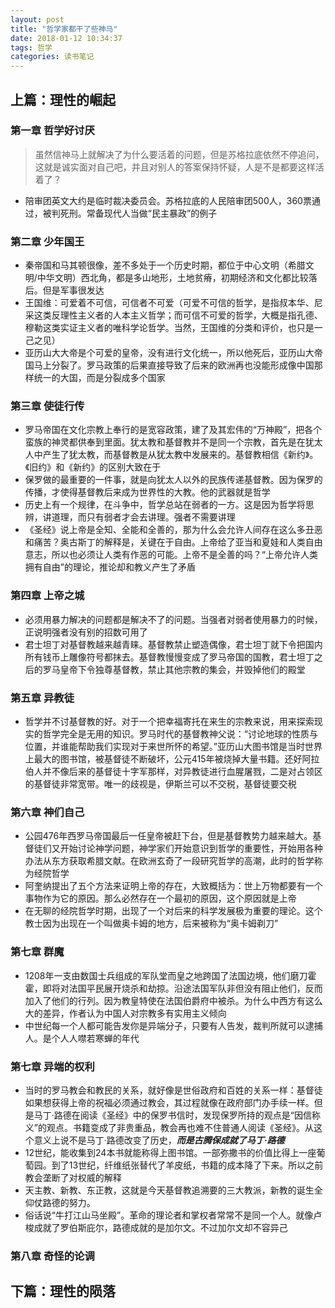 ```yaml
---
layout: post
title: "哲学家都干了些神马"
date: 2018-01-12 10:34:37
tags: 哲学
categories: 读书笔记
---
```


## 上篇：理性的崛起

### 第一章 哲学好讨厌

> 虽然信神马上就解决了为什么要活着的问题，但是苏格拉底依然不停追问，这就是诚实面对自己吧，并且对别人的答案保持怀疑，人是不是都要这样活着了？

- 陪审团英文大约是临时裁决委员会。苏格拉底的人民陪审团500人，360票通过，被判死刑。常备现代人当做“民主暴政”的例子 

### 第二章 少年国王

- 秦帝国和马其顿很像，差不多处于一个历史时期，都位于中心文明（希腊文明/中华文明）西北角，都是多山地形，土地贫瘠，初期经济和文化都比较落后。但是军事很发达
- 王国维：可爱着不可信，可信者不可爱（可爱不可信的哲学，是指叔本华、尼采这类反理性主义者的人本主义哲学；而可信不可爱的哲学，大概是指孔德、穆勒这类实证主义者的唯科学论哲学。当然，王国维的分类和评价，也只是一己之见）
- 亚历山大大帝是个可爱的皇帝，没有进行文化统一，所以他死后，亚历山大帝国马上分裂了。罗马政策的后果直接导致了后来的欧洲再也没能形成像中国那样统一的大国，而是分裂成多个国家

### 第三章 使徒行传

- 罗马帝国在文化宗教上奉行的是宽容政策，建了及其宏伟的“万神殿”，把各个蛮族的神灵都供奉到里面。犹太教和基督教并不是同一个宗教，首先是在犹太人中产生了犹太教，而基督教是从犹太教中发展来的。基督教相信《新约》。《旧约》和《新约》的区别大致在于
- 保罗做的最重要的一件事，就是向犹太人以外的民族传递基督教。因为保罗的传播，才使得基督教后来成为世界性的大教。他的武器就是哲学
- 历史上有一个规律，在斗争中，哲学总站在弱者的一方。这是因为哲学将思辨，讲道理，而只有弱者才会去讲理。强者不需要讲理
- 《圣经》说上帝是全知、全能和全善的，那为什么会允许人间存在这么多丑恶和痛苦？奥古斯丁的解释是，关键在于自由。上帝给了亚当和夏娃和人类自由意志，所以也必须让人类有作恶的可能。上帝不是全善的吗？“上帝允许人类拥有自由”的理论，推论却和教义产生了矛盾

### 第四章 上帝之城

- 必须用暴力解决的问题都是解决不了的问题。当强者对弱者使用暴力的时候，正说明强者没有别的招数可用了
- 君士坦丁对基督教越来越青睐。基督教禁止塑造偶像，君士坦丁就下令把国内所有钱币上雕像符号都抹去。基督教慢慢变成了罗马帝国的国教，君士坦丁之后的罗马皇帝下令独尊基督教，禁止其他宗教的集会，并毁掉他们的殿堂

### 第五章 异教徒

- 哲学并不讨基督教的好。对于一个把幸福寄托在来生的宗教来说，用来探索现实的哲学完全是无用的知识。罗马时代的基督教神父说：“讨论地球的性质与位置，并谁能帮助我们实现对于来世所怀的希望。”亚历山大图书馆是当时世界上最大的图书馆，被基督徒不断破坏，公元415年被烧掉大量书籍。还好阿拉伯人并不像后来的基督徒十字军那样，对异教徒进行血腥屠戮，二是对占领区的基督徒非常宽带。唯一的歧视是，伊斯兰可以不交税，基督徒要交税

### 第六章 神们自己

- 公园476年西罗马帝国最后一任皇帝被赶下台，但是基督教势力越来越大。基督徒们又开始讨论神学问题，神学家们开始意识到哲学的重要性，开始用各种办法从东方获取希腊文献。在欧洲玄奇了一段研究哲学的高潮，此时的哲学称为经院哲学
- 阿奎纳提出了五个方法来证明上帝的存在，大致概括为：世上万物都要有一个事物作为它的原因。那么必然存在一个最初的原因，这个原因就是上帝
- 在无聊的经院哲学时期，出现了一个对后来的科学发展极为重要的理论。这个教士因为出现在一个叫做奥卡姆的地方，后来被称为“奥卡姆剃刀”


### 第七章 群魔

- 1208年一支由数国士兵组成的军队堂而皇之地跨国了法国边境，他们磨刀霍霍，即将对法国平民展开烧杀和劫掠。沿途法国军队非但没有阻止他们，反而加入了他们的行列。因为教皇特使在法国伯爵府中被杀。为什么中西方有这么大的差异，作者认为中国人对宗教多有实用主义倾向
- 中世纪每一个人都可能告发你是异端分子，只要有人告发，裁判所就可以逮捕人。是个人人噤若寒蝉的年代


### 第七章 异端的权利

- 当时的罗马教会和教民的关系，就好像是世俗政府和百姓的关系一样：基督徒如果想获得上帝的祝福必须通过教会，其过程就像在政府部门办手续一样。但是马丁·路德在阅读《圣经》中的保罗书信时，发现保罗所持的观点是“因信称义”的观点。书籍变成了非贵重品，教会再也难不住普通人阅读《圣经》。从这个意义上说不是马丁·路德改变了历史，***而是古腾保成就了马丁·路德***
- 12世纪，能收集到24本书就能称得上图书馆。一部弥撒书的价值比得上一座葡萄园。到了13世纪，纤维纸张替代了羊皮纸，书籍的成本降了下来。所以之前教会垄断了对权威的解释
- 天主教、新教、东正教，这就是今天基督教追溯要的三大教派，新教的诞生全仰仗路德的努力。
- 俗话说“牛打江山马坐殿”。革命的理论者和掌权者常常不是同一个人。就像卢梭成就了罗伯斯庇尔，路德成就的是加尔文。不过加尔文却不容异己

### 第八章 奇怪的论调


## 下篇：理性的陨落
